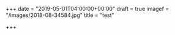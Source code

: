 +++
date = "2019-05-01T04:00:00+00:00"
draft = true
imagef = "/images/2018-08-34584.jpg"
title = "test"

+++
